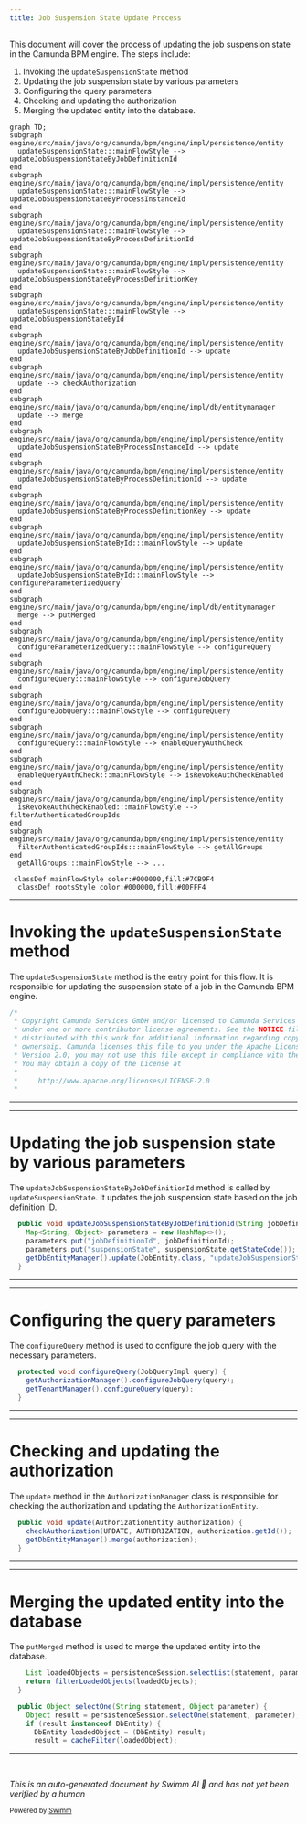```yaml
---
title: Job Suspension State Update Process
---
```

This document will cover the process of updating the job suspension state in the Camunda BPM engine. The steps include:

1. Invoking the `updateSuspensionState` method
2. Updating the job suspension state by various parameters
3. Configuring the query parameters
4. Checking and updating the authorization
5. Merging the updated entity into the database.

```mermaid
graph TD;
subgraph engine/src/main/java/org/camunda/bpm/engine/impl/persistence/entity
  updateSuspensionState:::mainFlowStyle --> updateJobSuspensionStateByJobDefinitionId
end
subgraph engine/src/main/java/org/camunda/bpm/engine/impl/persistence/entity
  updateSuspensionState:::mainFlowStyle --> updateJobSuspensionStateByProcessInstanceId
end
subgraph engine/src/main/java/org/camunda/bpm/engine/impl/persistence/entity
  updateSuspensionState:::mainFlowStyle --> updateJobSuspensionStateByProcessDefinitionId
end
subgraph engine/src/main/java/org/camunda/bpm/engine/impl/persistence/entity
  updateSuspensionState:::mainFlowStyle --> updateJobSuspensionStateByProcessDefinitionKey
end
subgraph engine/src/main/java/org/camunda/bpm/engine/impl/persistence/entity
  updateSuspensionState:::mainFlowStyle --> updateJobSuspensionStateById
end
subgraph engine/src/main/java/org/camunda/bpm/engine/impl/persistence/entity
  updateJobSuspensionStateByJobDefinitionId --> update
end
subgraph engine/src/main/java/org/camunda/bpm/engine/impl/persistence/entity
  update --> checkAuthorization
end
subgraph engine/src/main/java/org/camunda/bpm/engine/impl/db/entitymanager
  update --> merge
end
subgraph engine/src/main/java/org/camunda/bpm/engine/impl/persistence/entity
  updateJobSuspensionStateByProcessInstanceId --> update
end
subgraph engine/src/main/java/org/camunda/bpm/engine/impl/persistence/entity
  updateJobSuspensionStateByProcessDefinitionId --> update
end
subgraph engine/src/main/java/org/camunda/bpm/engine/impl/persistence/entity
  updateJobSuspensionStateByProcessDefinitionKey --> update
end
subgraph engine/src/main/java/org/camunda/bpm/engine/impl/persistence/entity
  updateJobSuspensionStateById:::mainFlowStyle --> update
end
subgraph engine/src/main/java/org/camunda/bpm/engine/impl/persistence/entity
  updateJobSuspensionStateById:::mainFlowStyle --> configureParameterizedQuery
end
subgraph engine/src/main/java/org/camunda/bpm/engine/impl/db/entitymanager
  merge --> putMerged
end
subgraph engine/src/main/java/org/camunda/bpm/engine/impl/persistence/entity
  configureParameterizedQuery:::mainFlowStyle --> configureQuery
end
subgraph engine/src/main/java/org/camunda/bpm/engine/impl/persistence/entity
  configureQuery:::mainFlowStyle --> configureJobQuery
end
subgraph engine/src/main/java/org/camunda/bpm/engine/impl/persistence/entity
  configureJobQuery:::mainFlowStyle --> configureQuery
end
subgraph engine/src/main/java/org/camunda/bpm/engine/impl/persistence/entity
  configureQuery:::mainFlowStyle --> enableQueryAuthCheck
end
subgraph engine/src/main/java/org/camunda/bpm/engine/impl/persistence/entity
  enableQueryAuthCheck:::mainFlowStyle --> isRevokeAuthCheckEnabled
end
subgraph engine/src/main/java/org/camunda/bpm/engine/impl/persistence/entity
  isRevokeAuthCheckEnabled:::mainFlowStyle --> filterAuthenticatedGroupIds
end
subgraph engine/src/main/java/org/camunda/bpm/engine/impl/persistence/entity
  filterAuthenticatedGroupIds:::mainFlowStyle --> getAllGroups
end
  getAllGroups:::mainFlowStyle --> ...

 classDef mainFlowStyle color:#000000,fill:#7CB9F4
  classDef rootsStyle color:#000000,fill:#00FFF4
```

<SwmSnippet path="/engine/src/main/java/org/camunda/bpm/engine/impl/cmd/AbstractSetJobStateCmd.java" line="1">

---

# Invoking the `updateSuspensionState` method

The `updateSuspensionState` method is the entry point for this flow. It is responsible for updating the suspension state of a job in the Camunda BPM engine.

```java
/*
 * Copyright Camunda Services GmbH and/or licensed to Camunda Services GmbH
 * under one or more contributor license agreements. See the NOTICE file
 * distributed with this work for additional information regarding copyright
 * ownership. Camunda licenses this file to you under the Apache License,
 * Version 2.0; you may not use this file except in compliance with the License.
 * You may obtain a copy of the License at
 *
 *     http://www.apache.org/licenses/LICENSE-2.0
 *
```

---

</SwmSnippet>

<SwmSnippet path="/engine/src/main/java/org/camunda/bpm/engine/impl/persistence/entity/JobManager.java" line="334">

---

# Updating the job suspension state by various parameters

The `updateJobSuspensionStateByJobDefinitionId` method is called by `updateSuspensionState`. It updates the job suspension state based on the job definition ID.

```java
  public void updateJobSuspensionStateByJobDefinitionId(String jobDefinitionId, SuspensionState suspensionState) {
    Map<String, Object> parameters = new HashMap<>();
    parameters.put("jobDefinitionId", jobDefinitionId);
    parameters.put("suspensionState", suspensionState.getStateCode());
    getDbEntityManager().update(JobEntity.class, "updateJobSuspensionStateByParameters", configureParameterizedQuery(parameters));
  }
```

---

</SwmSnippet>

<SwmSnippet path="/engine/src/main/java/org/camunda/bpm/engine/impl/persistence/entity/JobManager.java" line="415">

---

# Configuring the query parameters

The `configureQuery` method is used to configure the job query with the necessary parameters.

```java
  protected void configureQuery(JobQueryImpl query) {
    getAuthorizationManager().configureJobQuery(query);
    getTenantManager().configureQuery(query);
  }
```

---

</SwmSnippet>

<SwmSnippet path="/engine/src/main/java/org/camunda/bpm/engine/impl/persistence/entity/AuthorizationManager.java" line="181">

---

# Checking and updating the authorization

The `update` method in the `AuthorizationManager` class is responsible for checking the authorization and updating the `AuthorizationEntity`.

```java
  public void update(AuthorizationEntity authorization) {
    checkAuthorization(UPDATE, AUTHORIZATION, authorization.getId());
    getDbEntityManager().merge(authorization);
  }
```

---

</SwmSnippet>

<SwmSnippet path="/engine/src/main/java/org/camunda/bpm/engine/impl/db/entitymanager/DbEntityManager.java" line="180">

---

# Merging the updated entity into the database

The `putMerged` method is used to merge the updated entity into the database.

```java
    List loadedObjects = persistenceSession.selectList(statement, parameter);
    return filterLoadedObjects(loadedObjects);
  }

  public Object selectOne(String statement, Object parameter) {
    Object result = persistenceSession.selectOne(statement, parameter);
    if (result instanceof DbEntity) {
      DbEntity loadedObject = (DbEntity) result;
      result = cacheFilter(loadedObject);
```

---

</SwmSnippet>

&nbsp;

*This is an auto-generated document by Swimm AI 🌊 and has not yet been verified by a human*

<SwmMeta version="3.0.0" repo-id="Z2l0aHViJTNBJTNBQ2l0aS1jYW11bmRhJTNBJTNBZ2lsYWRuYXZvdA==" repo-name="Citi-camunda" doc-type="flows"><sup>Powered by [Swimm](/)</sup></SwmMeta>
